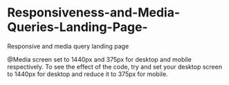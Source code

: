 # Responsiveness-and-Media-Queries-Landing-Page-
Responsive and media query landing page 

@Media screen set to 1440px and 375px for desktop and mobile respectively. To see the effect of the code, try and set your desktop screen to 1440px for desktop and reduce it to 375px for mobile.